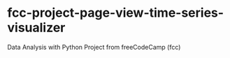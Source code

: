 # fcc-project-page-view-time-series-visualizer
Data Analysis with Python Project from freeCodeCamp (fcc)
